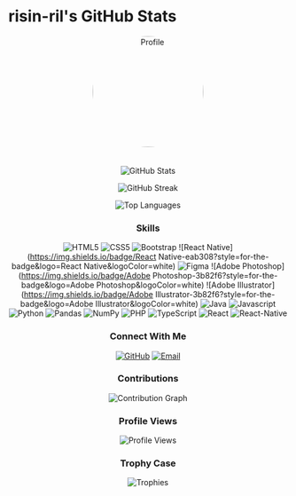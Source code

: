# risin-ril's GitHub Stats

<div align="center">

<img src="https://github.com/risin-ril.png" alt="Profile" width="200" height="200" style="border-radius: 50%; margin-bottom: 20px;">

![GitHub Stats](https://github-readme-stats.vercel.app/api?username=risin-ril&show_icons=true&theme=radical)

![GitHub Streak](https://github-readme-streak-stats.herokuapp.com/?user=risin-ril&theme=radical)

![Top Languages](https://github-readme-stats.vercel.app/api/top-langs/?username=risin-ril&layout=compact&theme=radical)

### Skills
![HTML5](https://img.shields.io/badge/HTML5-3b82f6?style=for-the-badge&logo=HTML5&logoColor=white)
![CSS5](https://img.shields.io/badge/CSS5-3b82f6?style=for-the-badge&logo=CSS5&logoColor=white)
![Bootstrap](https://img.shields.io/badge/Bootstrap-eab308?style=for-the-badge&logo=Bootstrap&logoColor=white)
![React Native](https://img.shields.io/badge/React Native-eab308?style=for-the-badge&logo=React Native&logoColor=white)
![Figma](https://img.shields.io/badge/Figma-3b82f6?style=for-the-badge&logo=Figma&logoColor=white)
![Adobe Photoshop](https://img.shields.io/badge/Adobe Photoshop-3b82f6?style=for-the-badge&logo=Adobe Photoshop&logoColor=white)
![Adobe Illustrator](https://img.shields.io/badge/Adobe Illustrator-3b82f6?style=for-the-badge&logo=Adobe Illustrator&logoColor=white)
![Java](https://img.shields.io/badge/Java-22c55e?style=for-the-badge&logo=Java&logoColor=white)
![Javascript](https://img.shields.io/badge/Javascript-eab308?style=for-the-badge&logo=Javascript&logoColor=white)
![Python](https://img.shields.io/badge/Python-eab308?style=for-the-badge&logo=Python&logoColor=white)
![Pandas](https://img.shields.io/badge/Pandas-eab308?style=for-the-badge&logo=Pandas&logoColor=white)
![NumPy](https://img.shields.io/badge/NumPy-eab308?style=for-the-badge&logo=NumPy&logoColor=white)
![PHP](https://img.shields.io/badge/PHP-22c55e?style=for-the-badge&logo=PHP&logoColor=white)
![TypeScript](https://img.shields.io/badge/TypeScript-22c55e?style=for-the-badge&logo=TypeScript&logoColor=white)
![React](https://img.shields.io/badge/React-eab308?style=for-the-badge&logo=React&logoColor=white)
![React-Native](https://img.shields.io/badge/React-Native-3b82f6?style=for-the-badge&logo=React-Native&logoColor=white)

### Connect With Me
[![GitHub](https://img.shields.io/badge/GitHub-000000?style=for-the-badge&logo=GitHub&logoColor=white)](https://github.com/risin-ril)
[![Email](https://img.shields.io/badge/Email-D14836?style=for-the-badge&logo=Gmail&logoColor=white)](mailto:christinealoberes@gmail.com)

### Contributions
![Contribution Graph](https://github-readme-activity-graph.vercel.app/graph?username=risin-ril&theme=react-dark)

### Profile Views
![Profile Views](https://komarev.com/ghpvc/?username=risin-ril&color=blueviolet)

### Trophy Case
![Trophies](https://github-profile-trophy.vercel.app/?username=risin-ril&theme=darkhub&row=1)

</div>
